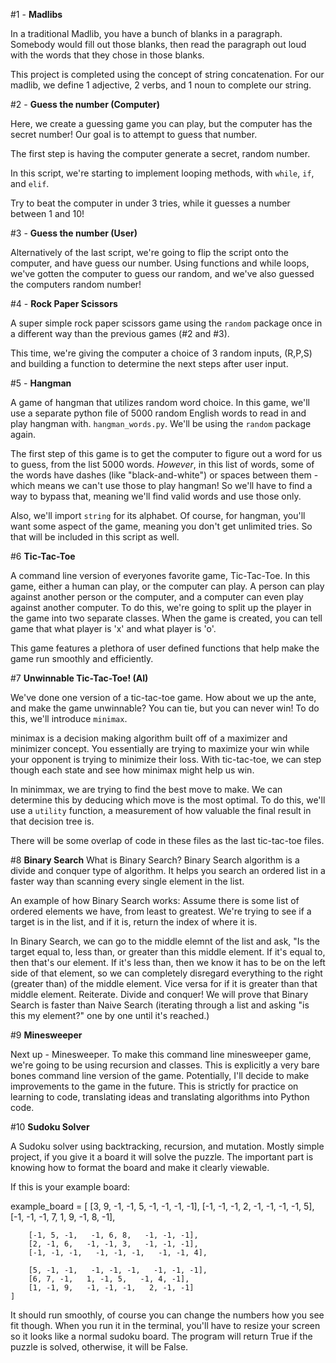 #1 - **Madlibs**

In a traditional Madlib, you have a bunch of blanks in a paragraph. Somebody would fill out those blanks, then read the paragraph out loud with the words that they chose in those blanks.

This project is completed using the concept of string concatenation.
For our madlib, we define 1 adjective, 2 verbs, and 1 noun to complete our string.

#2 - **Guess the number (Computer)**

Here, we create a guessing game you can play, but the computer has the secret number! Our goal is to attempt to guess that number.

The first step is having the computer generate a secret, random number. 

In this script, we're starting to implement looping methods, with `while`, `if`, and `elif`.  

Try to beat the computer in under 3 tries, while it guesses a number between 1 and 10!

#3 - **Guess the number (User)**

Alternatively of the last script, we're going to flip the script onto the computer, and have guess our number. Using functions and while loops, we've gotten the computer to guess our random, and we've also guessed the computers random number!

#4 - **Rock Paper Scissors**

A super simple rock paper scissors game using the `random` package once in a different way than the previous games (#2 and #3).

This time, we're giving the computer a choice of 3 random inputs, (R,P,S) and building a function to determine the next steps after user input.
 
#5 - **Hangman**

A game of hangman that utilizes random word choice. In this game, we'll use a separate python file of 5000 random English words to read in and play hangman with. `hangman_words.py`.
We'll be using the `random` package again.

The first step of this game is to get the computer to figure out a word for us to guess, from the list 5000 words. 
*However*, in this list of words, some of the words have dashes (like "black-and-white") or spaces between them - which means we can't use those to play hangman! So we'll have to find a way to bypass that, meaning we'll find valid words and use those only.

Also, we'll import `string` for its alphabet. Of course, for hangman, you'll want some aspect of the game, meaning you don't get unlimited tries. So that will be included in this script as well.

#6 **Tic-Tac-Toe**

A command line version of everyones favorite game, Tic-Tac-Toe. In this game, either a human can play, or the computer can play. A person can play against another person or the computer, and a computer can even play against another computer. To do this, we're going to split up the player in the game into two separate classes. 
When the game is created, you can tell game that what player is 'x' and what player is 'o'.

This game features a plethora of user defined functions that help make the game run smoothly and efficiently.

#7 **Unwinnable Tic-Tac-Toe! (AI)**

We've done one version of a tic-tac-toe game. How about we up the ante, and make the game unwinnable? You can tie, but you can never win! To do this, we'll introduce `minimax`.

minimax is a decision making algorithm built off of a maximizer and minimizer concept. You essentially are trying to maximize your win while your opponent is trying to minimize their loss. With tic-tac-toe, we can step though each state and see how minimax might help us win.

In minimmax, we are trying to find the best move to make. We can determine this by deducing which move is the most optimal. To do this, we'll use a `utility` function, a measurement of how valuable the final result in that decision tree is.

There will be some overlap of code in these files as the last tic-tac-toe files.

#8 **Binary Search**
What is Binary Search? Binary Search algorithm is a divide and conquer type of algorithm. It helps you search an ordered list in a faster way than scanning every single element in the list. 

An example of how Binary Search works:
Assume there is some list of ordered elements we have, from least to greatest. We're trying to see if a target is in the list, and if it is, return the index of where it is. 

In Binary Search, we can go to the middle elemnt of the list and ask, "Is the target equal to, less than, or greater than this middle element. If it's equal to, then that's our element. If it's less than, then we know it has to be on the left side of that element, so we can completely disregard everything to the right (greater than) of the middle element. Vice versa for if it is greater than that middle element. Reiterate. Divide and conquer! We will prove that Binary Search is faster than Naive Search (iterating through a list and asking "is this my element?" one by one until it's reached.)

#9 **Minesweeper**

Next up - Minesweeper. To make this command line minesweeper game, we're going to be using recursion and classes. This is explicitly a very bare bones command line version of the game. Potentially, I'll decide to make improvements to the game in the future. This is strictly for practice on learning to code, translating ideas and translating algorithms into Python code.

#10 **Sudoku Solver**

A Sudoku solver using backtracking, recursion, and mutation. Mostly simple project, if you give it a board it will solve the puzzle. The important part is knowing how to format the board and make it clearly viewable.

If this is your example board:
 
  example_board = [
        [3, 9, -1,   -1, 5, -1,   -1, -1, -1],
        [-1, -1, -1,   2, -1, -1,   -1, -1, 5],
        [-1, -1, -1,   7, 1, 9,   -1, 8, -1],

        [-1, 5, -1,   -1, 6, 8,   -1, -1, -1],
        [2, -1, 6,   -1, -1, 3,   -1, -1, -1],
        [-1, -1, -1,   -1, -1, -1,   -1, -1, 4],

        [5, -1, -1,   -1, -1, -1,   -1, -1, -1],
        [6, 7, -1,   1, -1, 5,   -1, 4, -1],
        [1, -1, 9,   -1, -1, -1,   2, -1, -1]
    ]

It should run smoothly, of course you can change the numbers how you see fit though. When you run it in the terminal, you'll have to resize your screen so it looks like a normal sudoku board. The program will return True if the puzzle is solved, otherwise, it will be False.
